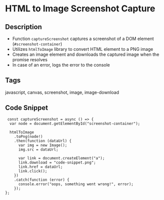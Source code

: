 # HTML to Image Screenshot Capture

## Description
- Function `captureScreenshot` captures a screenshot of a DOM element (`#screenshot-container`)
- Utilizes `htmlToImage` library to convert HTML element to a PNG image
- Creates an image element and downloads the captured image when the promise resolves
- In case of an error, logs the error to the console

## Tags
javascript, canvas, screenshot, image, image-download

## Code Snippet
```
 const captureScreenshot = async () => {
  var node = document.getElementById("screenshot-container");

  htmlToImage
    .toPng(node!)
    .then(function (dataUrl) {
      var img = new Image();
      img.src = dataUrl;

      var link = document.createElement("a");
      link.download = "code-snippet.png";
      link.href = dataUrl;
      link.click();
    })
    .catch(function (error) {
      console.error("oops, something went wrong!", error);
    });
};
```
